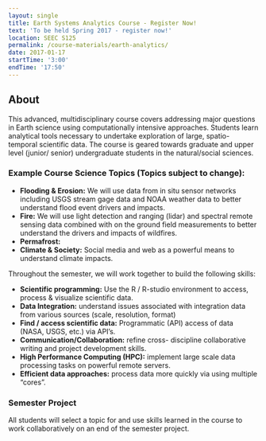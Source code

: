 ```yaml
---
layout: single
title: Earth Systems Analytics Course - Register Now!
text: 'To be held Spring 2017 - register now!'
location: SEEC S125
permalink: /course-materials/earth-analytics/
date: 2017-01-17
startTime: '3:00'
endTime: '17:50'
---
```


## About

This advanced, multidisciplinary course covers addressing major
questions in Earth science using computationally intensive approaches. Students
learn analytical tools necessary to undertake exploration of large, spatio-temporal
scientific data. The course is geared towards graduate and upper level (junior/
senior) undergraduate students in the natural/social sciences.

### Example Course Science Topics (Topics subject to change):

* **Flooding & Erosion:** We will use data from in situ sensor networks including
USGS stream gage data and NOAA weather data to better understand flood event drivers
and impacts.
* **Fire:** We will use light detection and ranging (lidar) and spectral remote sensing data combined with on
the ground field measurements to better understand the drivers and impacts of
wildfires.
* **Permafrost:**
* **Climate & Society:** Social media and web as a powerful
means to understand climate impacts.

Throughout the semester, we will work together to build the
following skills:

* **Scientific programming:** Use the R / R-studio environment to
access, process & visualize scientific data.
* **Data Integration:** understand issues associated with
integration data from various sources (scale, resolution, format)
* **Find / access scientific data:** Programmatic (API) access of
data (NASA, USGS, etc.) via API’s.
* **Communication/Collaboration:** refine cross- discipline
collaborative writing and project development skills.
* **High Performance Computing (HPC):** implement large scale
data processing tasks on powerful remote servers.
* **Efficient data approaches:** process data more quickly via
using multiple “cores”.

### Semester Project

All students will select a topic for and use skills learned in the course to work
collaboratively on an end of the semester project.

